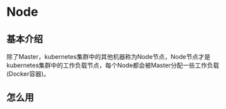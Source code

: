 # Node

## 基本介绍

除了Master，kubernetes集群中的其他机器称为Node节点，Node节点才是kubernetes集群中的工作负载节点，每个Node都会被Master分配一些工作负载\(Docker容器\)。

## 怎么用



